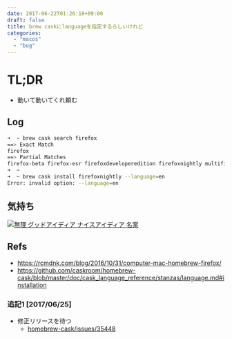 ```yaml
---
date: 2017-06-22T01:26:18+09:00
draft: false
title: brew caskにlanguageを指定するらしいけれど
categories:
  - "macos"
  - "bug"
---
```

# TL;DR

- 動いて動いてくれ頼む

## Log

```sh
➜  ~ brew cask search firefox
==> Exact Match
firefox
==> Partial Matches
firefox-beta firefox-esr firefoxdeveloperedition firefoxnightly multifirefox
➜  ~
➜  ~ brew cask install firefoxnightly --language=en
Error: invalid option: --language=en
```

## 気持ち

[![無理 グッドアイディア ナイスアイディア 名案](http://tiqav.com/5Hi.th.jpg)](http://tiqav.com/5Hi)

## Refs

- <https://rcmdnk.com/blog/2016/10/31/computer-mac-homebrew-firefox/>
- <https://github.com/caskroom/homebrew-cask/blob/master/doc/cask_language_reference/stanzas/language.md#installation>

### 追記1 [2017/06/25]

- 修正リリースを待つ
  - [homebrew-cask/issues/35448](https://github.com/caskroom/homebrew-cask/issues/35448#issuecomment-308112366)

